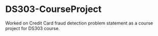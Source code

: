 # DS303-CourseProject

Worked on Credit Card fraud detection problem statement as a course project for DS303 course.
